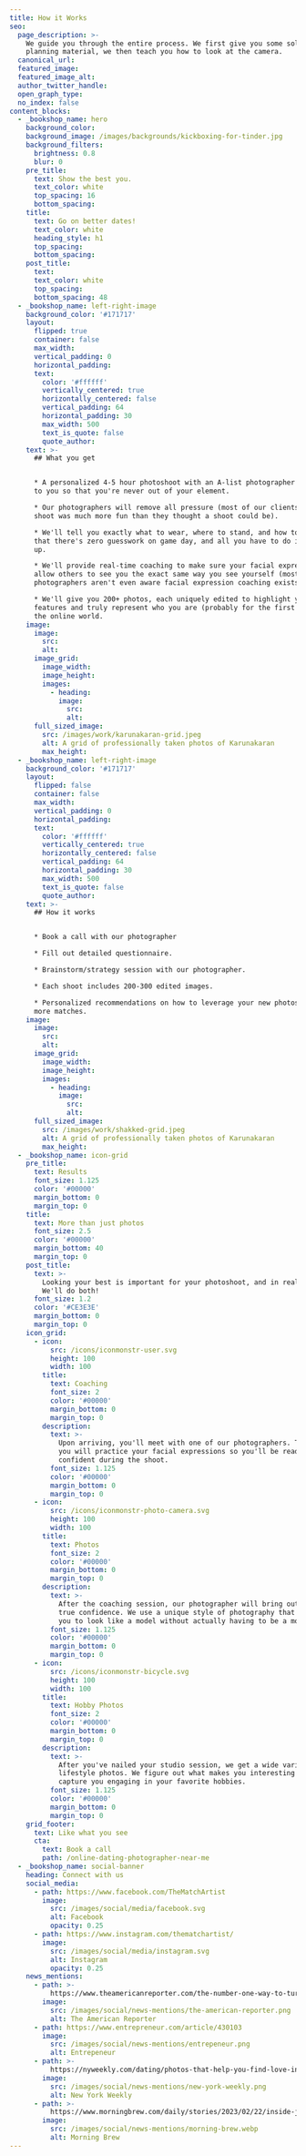 ```yaml
---
title: How it Works
seo:
  page_description: >-
    We guide you through the entire process. We first give you some solid
    planning material, we then teach you how to look at the camera.
  canonical_url:
  featured_image:
  featured_image_alt:
  author_twitter_handle:
  open_graph_type:
  no_index: false
content_blocks:
  - _bookshop_name: hero
    background_color:
    background_image: /images/backgrounds/kickboxing-for-tinder.jpg
    background_filters:
      brightness: 0.8
      blur: 0
    pre_title:
      text: Show the best you.
      text_color: white
      top_spacing: 16
      bottom_spacing:
    title:
      text: Go on better dates!
      text_color: white
      heading_style: h1
      top_spacing:
      bottom_spacing:
    post_title:
      text:
      text_color: white
      top_spacing:
      bottom_spacing: 48
  - _bookshop_name: left-right-image
    background_color: '#171717'
    layout:
      flipped: true
      container: false
      max_width:
      vertical_padding: 0
      horizontal_padding:
      text:
        color: '#ffffff'
        vertically_centered: true
        horizontally_centered: false
        vertical_padding: 64
        horizontal_padding: 30
        max_width: 500
        text_is_quote: false
        quote_author:
    text: >-
      ## What you get


      * A personalized 4-5 hour photoshoot with an A-list photographer who comes
      to you so that you're never out of your element.

      * Our photographers will remove all pressure (most of our clients say the
      shoot was much more fun than they thought a shoot could be).

      * We'll tell you exactly what to wear, where to stand, and how to act so
      that there's zero guesswork on game day, and all you have to do is show
      up.

      * We'll provide real-time coaching to make sure your facial expressions
      allow others to see you the exact same way you see yourself (most
      photographers aren't even aware facial expression coaching exists).

      * We'll give you 200+ photos, each uniquely edited to highlight your best
      features and truly represent who you are (probably for the first time) to
      the online world.
    image:
      image:
        src:
        alt:
      image_grid:
        image_width:
        image_height:
        images:
          - heading:
            image:
              src:
              alt:
      full_sized_image:
        src: /images/work/karunakaran-grid.jpeg
        alt: A grid of professionally taken photos of Karunakaran
        max_height:
  - _bookshop_name: left-right-image
    background_color: '#171717'
    layout:
      flipped: false
      container: false
      max_width:
      vertical_padding: 0
      horizontal_padding:
      text:
        color: '#ffffff'
        vertically_centered: true
        horizontally_centered: false
        vertical_padding: 64
        horizontal_padding: 30
        max_width: 500
        text_is_quote: false
        quote_author:
    text: >-
      ## How it works


      * Book a call with our photographer

      * Fill out detailed questionnaire.

      * Brainstorm/strategy session with our photographer.

      * Each shoot includes 200-300 edited images.

      * Personalized recommendations on how to leverage your new photos to get
      more matches.
    image:
      image:
        src:
        alt:
      image_grid:
        image_width:
        image_height:
        images:
          - heading:
            image:
              src:
              alt:
      full_sized_image:
        src: /images/work/shakked-grid.jpeg
        alt: A grid of professionally taken photos of Karunakaran
        max_height:
  - _bookshop_name: icon-grid
    pre_title:
      text: Results
      font_size: 1.125
      color: '#00000'
      margin_bottom: 0
      margin_top: 0
    title:
      text: More than just photos
      font_size: 2.5
      color: '#00000'
      margin_bottom: 40
      margin_top: 0
    post_title:
      text: >-
        Looking your best is important for your photoshoot, and in real life.
        We'll do both!
      font_size: 1.2
      color: '#CE3E3E'
      margin_bottom: 0
      margin_top: 0
    icon_grid:
      - icon:
          src: /icons/iconmonstr-user.svg
          height: 100
          width: 100
        title:
          text: Coaching
          font_size: 2
          color: '#00000'
          margin_bottom: 0
          margin_top: 0
        description:
          text: >-
            Upon arriving, you'll meet with one of our photographers. Together,
            you will practice your facial expressions so you'll be ready to look
            confident during the shoot.
          font_size: 1.125
          color: '#00000'
          margin_bottom: 0
          margin_top: 0
      - icon:
          src: /icons/iconmonstr-photo-camera.svg
          height: 100
          width: 100
        title:
          text: Photos
          font_size: 2
          color: '#00000'
          margin_bottom: 0
          margin_top: 0
        description:
          text: >-
            After the coaching session, our photographer will bring out your
            true confidence. We use a unique style of photography that allows
            you to look like a model without actually having to be a model.
          font_size: 1.125
          color: '#00000'
          margin_bottom: 0
          margin_top: 0
      - icon:
          src: /icons/iconmonstr-bicycle.svg
          height: 100
          width: 100
        title:
          text: Hobby Photos
          font_size: 2
          color: '#00000'
          margin_bottom: 0
          margin_top: 0
        description:
          text: >-
            After you've nailed your studio session, we get a wide variety of
            lifestyle photos. We figure out what makes you interesting and
            capture you engaging in your favorite hobbies.
          font_size: 1.125
          color: '#00000'
          margin_bottom: 0
          margin_top: 0
    grid_footer:
      text: Like what you see
      cta:
        text: Book a call
        path: /online-dating-photographer-near-me
  - _bookshop_name: social-banner
    heading: Connect with us
    social_media:
      - path: https://www.facebook.com/TheMatchArtist
        image:
          src: /images/social/media/facebook.svg
          alt: Facebook
          opacity: 0.25
      - path: https://www.instagram.com/thematchartist/
        image:
          src: /images/social/media/instagram.svg
          alt: Instagram
          opacity: 0.25
    news_mentions:
      - path: >-
          https://www.theamericanreporter.com/the-number-one-way-to-turn-your-online-dating-profile-around-the-match-artist/
        image:
          src: /images/social/news-mentions/the-american-reporter.png
          alt: The American Reporter
      - path: https://www.entrepreneur.com/article/430103
        image:
          src: /images/social/news-mentions/entrepeneur.png
          alt: Entrepeneur
      - path: >-
          https://nyweekly.com/dating/photos-that-help-you-find-love-introducing-the-match-artist/
        image:
          src: /images/social/news-mentions/new-york-weekly.png
          alt: New York Weekly
      - path: >-
          https://www.morningbrew.com/daily/stories/2023/02/22/inside-jobs-dating-app-photographer-nick-friesen
        image:
          src: /images/social/news-mentions/morning-brew.webp
          alt: Morning Brew
---
```

